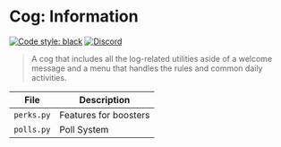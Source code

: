 # Cog: Information

[![Code style: black](https://img.shields.io/badge/code%20style-black-000000.svg?style=for-the-badge)](https://github.com/psf/black)
[![Discord](https://img.shields.io/discord/719343092963999804?color=%235865F2&label=Server&logo=discord&logoColor=white&style=for-the-badge)](https://discord.gg/CENcTvnarE)

> A cog that includes all the log-related utilities aside of a welcome message and a menu that handles the rules and common daily activities.

| File       | Description           |
| ---------- | --------------------- |
| `perks.py` | Features for boosters |
| `polls.py` | Poll System           |
